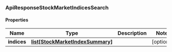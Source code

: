 ### ApiResponseStockMarketIndicesSearch

#### Properties
Name | Type | Description | Notes
------------ | ------------- | ------------- | -------------
**indices** | [**list[StockMarketIndexSummary]**](StockMarketIndexSummary.md) |  | [optional] 



